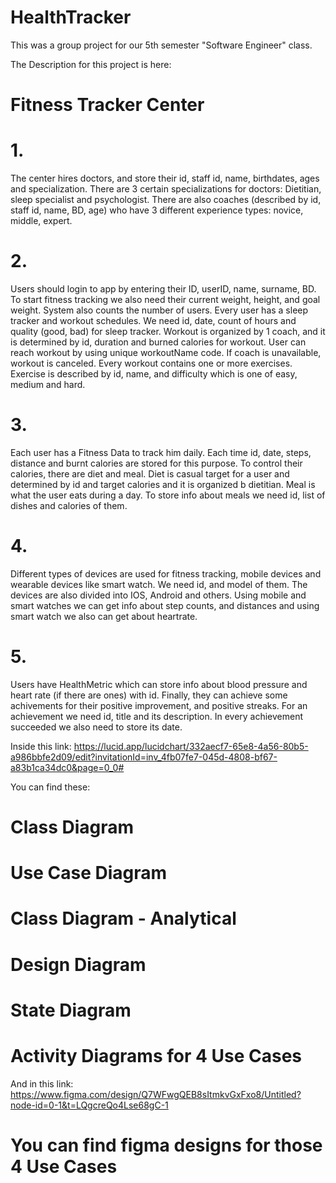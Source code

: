 # HealthTracker
This was a group project for our 5th semester "Software Engineer" class.

The Description for this project is here:
# Fitness Tracker Center
# 1.
The center hires doctors, and store their id, staff id, name, birthdates, ages and specialization. There are 3 certain specializations for doctors: Dietitian, sleep specialist and psychologist. There are also coaches (described by id, staff id, name, BD, age) who have 3 different experience types: novice, middle, expert.
# 2.
Users should login to app by entering their ID, userID, name, surname, BD. To start fitness tracking we also need their current weight, height, and goal weight. System also counts the number of users. Every user has a sleep tracker and workout schedules. We need id, date, count of hours and quality (good, bad) for sleep tracker. Workout is organized by 1 coach, and it is determined by id, duration and burned calories for workout. User can reach workout by using unique workoutName code. If coach is unavailable, workout is canceled. Every workout contains one or more exercises. Exercise is described by id, name, and difficulty which is one of easy, medium and hard.
# 3.
Each user has a Fitness Data to track him daily. Each time id, date, steps, distance and burnt calories are stored for this purpose. To control their calories, there are diet and meal. Diet is casual target for a user and determined by id and target calories and it is organized b dietitian. Meal is what the user eats during a day. To store info about meals we need id, list of dishes and calories of them.
# 4.
Different types of devices are used for fitness tracking, mobile devices and wearable devices like smart watch. We need id, and model of them. The devices are also divided into IOS, Android and others. Using mobile and smart watches we can get info about step counts, and distances and using smart watch we also can get about heartrate.
# 5.
Users have HealthMetric which can store info about blood pressure and heart rate (if there are ones) with id. Finally, they can achieve some achivements for their positive improvement, and positive streaks. For an achievement we need id, title and its description. In every achievement succeeded we also need to store its date.

Inside this link: 
https://lucid.app/lucidchart/332aecf7-65e8-4a56-80b5-a986bbfe2d09/edit?invitationId=inv_4fb07fe7-045d-4808-bf67-a83b1ca34dc0&page=0_0#

You can find these:
# Class Diagram
# Use Case Diagram
# Class Diagram - Analytical 
# Design Diagram
# State Diagram
# Activity Diagrams for 4 Use Cases

And in this link: 
https://www.figma.com/design/Q7WFwgQEB8sItmkvGxFxo8/Untitled?node-id=0-1&t=LQgcreQo4Lse68gC-1
# You can find figma designs for those 4 Use Cases
